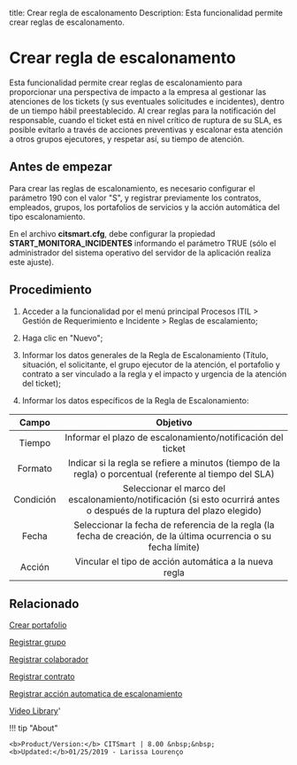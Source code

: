 title: Crear regla de escalonamento
Description: Esta funcionalidad permite crear reglas de escalonamento. 
# Crear regla de escalonamento

Esta funcionalidad permite crear reglas de escalonamiento para proporcionar una perspectiva de impacto a la empresa al gestionar las atenciones de los tickets (y sus eventuales solicitudes e incidentes), dentro de un tiempo hábil preestablecido. Al crear reglas para la notificación del responsable, cuando el ticket está en nivel crítico de ruptura de su SLA, es posible evitarlo a través de acciones preventivas y escalonar esta atención a otros grupos ejecutores, y respetar así, su tiempo de atención.

Antes de empezar
----------------

Para crear las reglas de escalonamiento, es necesario configurar el parámetro
190 con el valor "S", y registrar previamente los contratos, empleados, grupos,
los portafolios de servicios y la acción automática del tipo escalonamiento.

En el archivo **citsmart.cfg**, debe configurar la propiedad
**START_MONITORA_INCIDENTES** informando el parámetro TRUE (sólo el
administrador del sistema operativo del servidor de la aplicación realiza este
ajuste).

Procedimiento
-------------

1.  Acceder a la funcionalidad por el menú principal Procesos ITIL \> Gestión de
    Requerimiento e Incidente \> Reglas de escalamiento;

2.  Haga clic en "Nuevo";

3.  Informar los datos generales de la Regla de Escalonamiento (Título,
    situación, el solicitante, el grupo ejecutor de la atención, el portafolio y
    contrato a ser vinculado a la regla y el impacto y urgencia de la atención
    del ticket);

4.  Informar los datos específicos de la Regla de Escalonamiento:

| **Campo** |                                                       **Objetivo**                                                      |
|:---------:|:-----------------------------------------------------------------------------------------------------------------------:|
|   Tiempo  |                               Informar el plazo de escalonamiento/notificación del ticket                               |
|  Formato  |         Indicar si la regla se refiere a minutos (tiempo de la regla) o porcentual (referente al tiempo del SLA)        |
| Condición | Seleccionar el marco del escalonamiento/notificación (si esto ocurrirá antes o después de la ruptura del plazo elegido) |
|   Fecha   |     Seleccionar la fecha de referencia de la regla (la fecha de creación, de la última ocurrencia o su fecha límite)    |
|   Acción  |                                  Vincular el tipo de acción automática a la nueva regla                                 |

Relacionado
-----------

[Crear portafolio](/es-es/citsmart-platform-9/processes/portfolio-and-catalog/use/create-the-portfolio.html)

[Registrar grupo](/es-es/citsmart-platform-9/initial-settings/access-settings/user/register-groups.html)

[Registrar colaborador](/es-es/citsmart-platform-9/initial-settings/access-settings/user/register-employee.html)

[Registrar contrato](/es-es/citsmart-platform-9/additional-features/contract-management/use/register-contract.html)

[Registrar acción automatica de escalonamiento](/es-es/citsmart-platform-9/additional-features/automation-of-operation/configuration/register-escation-automatic-action.html)

<i class='fa fa-youtube-play  fa-2x' style='color:#97ce17;vertical-align: middle;'> </i> [Video Library](https://www.youtube.com/playlist?list=PLB5qK2uzf2ROfIFL9F-3s-gomHNzudBEy)'

!!! tip "About"

    <b>Product/Version:</b> CITSmart | 8.00 &nbsp;&nbsp;
    <b>Updated:</b>01/25/2019 - Larissa Lourenço
